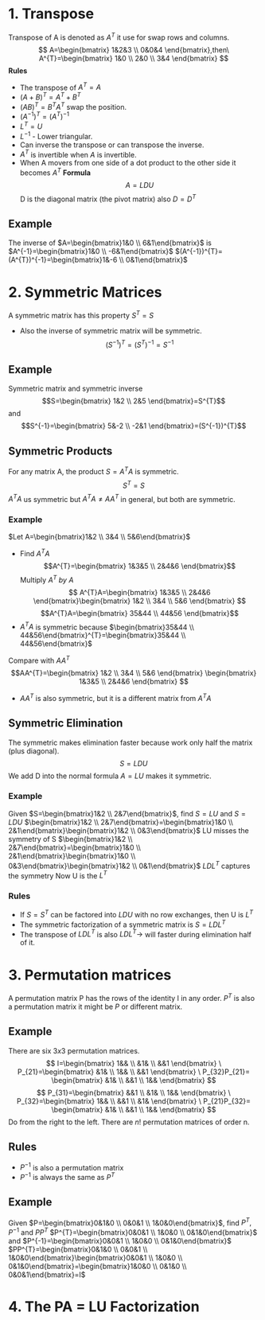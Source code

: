 # 1. Transpose
Transpose of A is denoted as $A^{T}$ it use for swap rows and columns. 
$$
A=\begin{bmatrix}
1&2&3 \\
0&0&4
\end{bmatrix},then\ A^{T}=\begin{bmatrix}
1&0 \\
2&0 \\
3&4
\end{bmatrix}
$$
**Rules**
- The transpose of $A^{T}=A$
- $(A+B)^{T}=A^{T}+B^{T}$
- $(AB)^{T}=B^{T}A^{T}$ swap the position.
- $(A^{-1})^{T}=(A^{T})^{-1}$
- $L^{T}=U$
- $L^{-1}$ - Lower triangular.
- Can inverse the transpose or can transpose the inverse.
- $A^{T}$ is invertible when $A$ is invertible.
- When A movers from one side of a dot product to the other side it becomes $A^{T}$
**Formula**
$$
A=LDU
$$
D is the diagonal matrix (the pivot matrix) also $D=D^{T}$
## Example
The inverse of $A=\begin{bmatrix}1&0 \\ 6&1\end{bmatrix}$ is $A^{-1}=\begin{bmatrix}1&0 \\ -6&1\end{bmatrix}$
$(A^{-1})^{T}=(A^{T})^{-1}=\begin{bmatrix}1&-6 \\ 0&1\end{bmatrix}$

# 2. Symmetric Matrices
A symmetric matrix has this property $S^{T}=S$
- Also the inverse of symmetric matrix will be symmetric.
$$(S^{-1})^{T}=(S^{T})^{-1}=S^{-1}$$
## Example
Symmetric matrix and symmetric inverse
$$S=\begin{bmatrix}
1&2 \\
2&5
\end{bmatrix}=S^{T}$$
and
$$S^{-1}=\begin{bmatrix}
5&-2 \\
-2&1
\end{bmatrix}=(S^{-1})^{T}$$
## Symmetric Products
For any matrix A, the product $S=A^{T}A$ is symmetric.
$$S^{T}=S$$
$A^{T}A$ us symmetric but $A^{T}A\neq AA^{T}$ in general, but both are symmetric.
### Example
$Let A=\begin{bmatrix}1&2 \\ 3&4 \\ 5&6\end{bmatrix}$
- Find $A^{T}A$
$$A^{T}=\begin{bmatrix}
1&3&5 \\
2&4&6
\end{bmatrix}$$
Multiply $A^{T}\ by\ A$
$$
A^{T}A=\begin{bmatrix}
1&3&5 \\
2&4&6
\end{bmatrix}\begin{bmatrix}
1&2 \\
3&4 \\
5&6
\end{bmatrix}
$$
$$A^{T}A=\begin{bmatrix}
35&44 \\
44&56
\end{bmatrix}$$
- $A^{T}A$ is symmetric because $\begin{bmatrix}35&44 \\ 44&56\end{bmatrix}^{T}=\begin{bmatrix}35&44 \\ 44&56\end{bmatrix}$

Compare with $AA^{T}$
$$AA^{T}=\begin{bmatrix}
1&2 \\
3&4 \\
5&6
\end{bmatrix}
\begin{bmatrix}
1&3&5 \\
2&4&6
\end{bmatrix}
$$
- $AA^{T}$ is also symmetric, but it is a different matrix from $A^{T}A$
## Symmetric Elimination
The symmetric makes elimination faster because work only half the matrix (plus diagonal).
$$S=LDU$$
We add D into the normal formula $A=LU$ makes it symmetric.
### Example
Given $S=\begin{bmatrix}1&2 \\ 2&7\end{bmatrix}$, find $S=LU$ and $S=LDU$
$\begin{bmatrix}1&2 \\ 2&7\end{bmatrix}=\begin{bmatrix}1&0 \\ 2&1\end{bmatrix}\begin{bmatrix}1&2 \\ 0&3\end{bmatrix}$ LU misses the symmetry of S
$\begin{bmatrix}1&2 \\ 2&7\end{bmatrix}=\begin{bmatrix}1&0 \\ 2&1\end{bmatrix}\begin{bmatrix}1&0 \\ 0&3\end{bmatrix}\begin{bmatrix}1&2 \\ 0&1\end{bmatrix}$ $LDL^{T}$ captures the symmetry Now U is the $L^{T}$

### Rules
- If $S=S^{T}$ can be factored into $LDU$ with no row exchanges, then U is $L^{T}$
- The symmetric factorization of a symmetric matrix is $S=LDL^{T}$
- The transpose of $LDL^{T}$ is also $LDL^{T}\to$ will faster during elimination half of it. 

# 3. Permutation matrices
A permutation matrix P has the rows of the identity I in any order.
$P^{T}$ is also a permutation matrix it might be $P$ or different matrix.
## Example
There are six $3x 3$ permutation matrices.
$$
I=\begin{bmatrix}
1&& \\
&1& \\
&&1
\end{bmatrix} \ P_{21}=\begin{bmatrix}
&1& \\
1&& \\
&&1
\end{bmatrix}
\ P_{32}P_{21}=
\begin{bmatrix}
&1& \\
&&1 \\
1&&
\end{bmatrix}
$$
$$
P_{31}=\begin{bmatrix}
&&1 \\
&1& \\
1&&
\end{bmatrix}
\ P_{32}=\begin{bmatrix}
1&& \\
&&1 \\
&1&
\end{bmatrix}
\ P_{21}P_{32}=
\begin{bmatrix}
&1& \\
&&1 \\
1&&
\end{bmatrix}
$$Do from the right to the left. There are $n!$ permutation matrices of order n.
## Rules
- $P^{-1}$ is also a permutation matrix
- $P^{-1}$ is always the same as $P^{T}$
## Example
Given $P=\begin{bmatrix}0&1&0 \\ 0&0&1 \\ 1&0&0\end{bmatrix}$, find $P^{T},P^{-1}$ and $PP^{T}$
$P^{T}=\begin{bmatrix}0&0&1 \\ 1&0&0 \\ 0&1&0\end{bmatrix}$ and $P^{-1}=\begin{bmatrix}0&0&1 \\ 1&0&0 \\ 0&1&0\end{bmatrix}$
$PP^{T}=\begin{bmatrix}0&1&0 \\ 0&0&1 \\ 1&0&0\end{bmatrix}\begin{bmatrix}0&0&1 \\ 1&0&0 \\ 0&1&0\end{bmatrix}=\begin{bmatrix}1&0&0 \\ 0&1&0 \\ 0&0&1\end{bmatrix}=I$

# 4. The PA = LU Factorization
